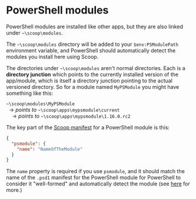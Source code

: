 # PowerShell modules

PowerShell modules are installed like other apps, but they are also linked under `~\scoop\modules`.

The `~\scoop\modules` directory will be added to your `$env:PSModulePath` environment variable, and PowerShell should automatically detect the modules you install here using Scoop.

The directories under `~\scoop\modules` aren't normal directories. Each is a **directory junction** which points to the currently installed version of the app/module, which is itself a directory junction pointing to the actual versioned directory. So for a module named `MyPSModule` you might have something like this:

`~\scoop\modules\MyPSModule`<br>
&nbsp;&nbsp;&rarr; _points to_ `~\scoop\apps\mypsmodule\current`<br>
&nbsp;&nbsp;&nbsp;&nbsp;&rarr; _points to_ `~\scoop\apps\mypsmodule\1.16.0.rc2`

The key part of the [Scoop manifest](../concepts/App-Manifests.md) for a PowerShell module is this:

```json
{
  "psmodule": {
    "name": "NameOfTheModule"
  }
}
```

The `name` property is required if you use `psmodule`, and it should match the name of the `.psd1` manifest for the PowerShell module for PowerShell to consider it "well-formed" and automatically detect the module (see [here](<https://msdn.microsoft.com/en-us/library/dd878350(v=vs.85).aspx>) for more.)
